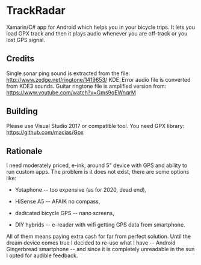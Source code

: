 # TrackRadar

Xamarin/C# app for Android which helps you in your bicycle trips. It lets you load GPX track and then it plays audio whenever you are off-track 
or you lost GPS signal.

## Credits

Single sonar ping sound is extracted from the file: http://www.zedge.net/ringtone/1419653/
KDE_Error audio file is converted from KDE3 sounds.
Guitar ringtone file is amplified version from: https://www.youtube.com/watch?v=Gms9qEWnqrM

## Building

Please use Visual Studio 2017 or compatible tool. You need GPX library: https://github.com/macias/Gpx

## Rationale

I need moderately priced, e-ink, around 5" device with GPS and ability to run custom apps. The problem is it does not exist, there are some options like:

* Yotaphone -- too expensive (as for 2020, dead end),

* HiSense A5 -- AFAIK no compass,

* dedicated bicycle GPS -- nano screens,

* DIY hybrids -- e-reader with wifi getting GPS data from smartphone.

All of them means paying extra cash for far from perfect solution. Until the dream device comes true I decided to re-use what I have -- Android Gingerbread smartphone --
and since it is completely unreadable in the sun I opted for audible feedback. 

